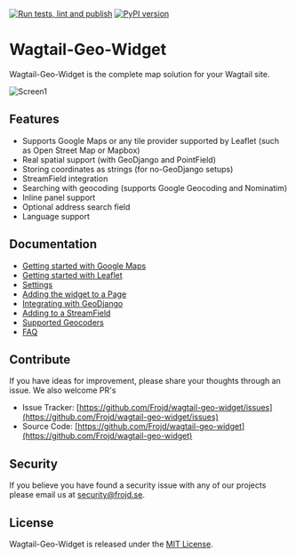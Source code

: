 [![Run tests, lint and publish](https://github.com/Frojd/wagtail-geo-widget/actions/workflows/main.yml/badge.svg)](https://github.com/Frojd/wagtail-geo-widget/actions/workflows/main.yml) [![PyPI version](https://badge.fury.io/py/wagtailgeowidget.svg)](https://badge.fury.io/py/wagtailgeowidget)

# Wagtail-Geo-Widget

Wagtail-Geo-Widget is the complete map solution for your Wagtail site.

![Screen1](https://raw.githubusercontent.com/frojd/wagtail-geo-widget/develop/img/screen1.png)


## Features

- Supports Google Maps or any tile provider supported by Leaflet (such as Open Street Map or Mapbox)
- Real spatial support (with GeoDjango and PointField)
- Storing coordinates as strings (for no-GeoDjango setups)
- StreamField integration
- Searching with geocoding (supports Google Geocoding and Nominatim)
- Inline panel support
- Optional address search field
- Language support


## Documentation

- [Getting started with Google Maps](./docs/getting-started-with-google-maps.md)
- [Getting started with Leaflet](./docs/getting-started-with-leaflet.md)
- [Settings](./docs/settings.md)
- [Adding the widget to a Page](./docs/adding-to-a-page.md)
- [Integrating with GeoDjango](./docs/integrating-with-geodjango.md)
- [Adding to a StreamField](./docs/adding-to-a-streamfield.md)
- [Supported Geocoders](./docs/supported-geocoders.md)
- [FAQ](./docs/faq.md)


## Contribute

If you have ideas for improvement, please share your thoughts through an issue. We also welcome PR's

- Issue Tracker: [https://github.com/Frojd/wagtail-geo-widget/issues](https://github.com/Frojd/wagtail-geo-widget/issues)
- Source Code: [https://github.com/Frojd/wagtail-geo-widget](https://github.com/Frojd/wagtail-geo-widget)


## Security

If you believe you have found a security issue with any of our projects please email us at [security@frojd.se](security@frojd.se).


## License

Wagtail-Geo-Widget is released under the [MIT License](http://www.opensource.org/licenses/MIT).
